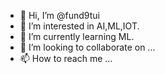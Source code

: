- 👋 Hi, I’m @fund9tui
- 👀 I’m interested in AI,ML,IOT.
- 🌱 I’m currently learning ML.
- 💞️ I’m looking to collaborate on ...
- 📫 How to reach me ...

<!---
fund9tui/fund9tui is a ✨ special ✨ repository because its `README.md` (this file) appears on your GitHub profile.
You can click the Preview link to take a look at your changes.
--->
